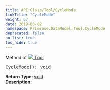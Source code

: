 ```yaml
---
title: API:Class/Tool/CycleMode
linkTitle: "CycleMode"
weight: 67
date: 2019-08-02
namespace: Primrose.DataModel.Tool.CycleMode
deprecated: false
no_list: true
toc_hide: true
---
```

Method of <a href="/docs/api-reference/Class/Tool"><img src="/icons/silk/tool.png"/>&nbsp;Tool</a>
<pre class="method-declaration">
CycleMode(): <a class="type" href="/docs/api-reference/System/void">void</a></pre>
<b>Return Type: </b>
<a class="type" href="/docs/api-reference/System/void">void</a>
<br/>
<b>Description: </b>